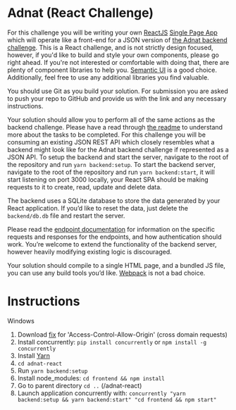 # Adnat (React Challenge)

For this challenge you will be writing your own [ReactJS](https://reactjs.org/) [Single Page App](https://en.wikipedia.org/wiki/Single-page_application) which will operate like a front-end for a JSON version of [the Adnat backend challenge](https://github.com/TandaHQ/work-samples/blob/master/adnat%20(backend)). This is a React challenge, and is not strictly design focused, however, if you'd like to build and style your own components, please go right ahead. If you're not interested or comfortable with doing that, there are plenty of component libraries to help you. [Semantic UI](https://semantic-ui.com/) is a good choice. Additionally, feel free to use any additional libraries you find valuable.

You should use Git as you build your solution. For submission you are asked to push your repo to GitHub and provide us with the link and any necessary instructions.

Your solution should allow you to perform all of the same actions as the backend challenge. Please have a read through [the readme](https://github.com/TandaHQ/work-samples/blob/master/adnat%20(backend)/README.md) to understand more about the tasks to be completed. For this challenge you will be consuming an existing JSON REST API which closely resembles what a backend might look like for the Adnat backend challenge if represented as a JSON API. To setup the backend and start the server, navigate to the root of the repository and run `yarn backend:setup`. To start the backend server, navigate to the root of the repository and run `yarn backend:start`, it will start listening on port 3000 locally, your React SPA should be making requests to it to create, read, update and delete data.

The backend uses a SQLite database to store the data generated by your React application. If you’d like to reset the data, just delete the `backend/db.db` file and restart the server.

Please read the [endpoint documentation](https://github.com/TandaHQ/work-samples/tree/master/adnat%20(react)/backend) for information on the specific requests and responses for the endpoints, and how authentication should work. You’re welcome to extend the functionality of the backend server, however heavily modifying existing logic is discouraged.

Your solution should compile to a single HTML page, and a bundled JS file, you can use any build tools you’d like. [Webpack](https://webpack.js.org/) is not a bad choice.

# Instructions
Windows
1. Download [fix](https://chrome.google.com/webstore/detail/allow-control-allow-origi/nlfbmbojpeacfghkpbjhddihlkkiljbi?hl=en) for 'Access-Control-Allow-Origin' (cross domain requests)
1. Install concurrently: `pip install concurrently` or `npm install -g concurrently`
2. Install [Yarn](https://yarnpkg.com/lang/en/docs/install/#windows-stable)
2. `cd adnat-react`
3. Run `yarn backend:setup`
4. Install node_modules: `cd frontend && npm install`
5. Go to parent directory `cd ..` (/adnat-react)
3. Launch application concurrently with: `concurrently "yarn backend:setup && yarn backend:start" "cd frontend && npm start"`
